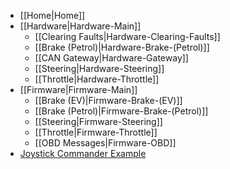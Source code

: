 * [[Home|Home]]
* [[Hardware|Hardware-Main]]
    * [[Clearing Faults|Hardware-Clearing-Faults]]
    * [[Brake (Petrol)|Hardware-Brake-(Petrol)]]
    * [[CAN Gateway|Hardware-Gateway]]
    * [[Steering|Hardware-Steering]]
    * [[Throttle|Hardware-Throttle]]
* [[Firmware|Firmware-Main]]
    * [[Brake (EV)|Firmware-Brake-(EV)]]
    * [[Brake (Petrol)|Firmware-Brake-(Petrol)]]
    * [[Steering|Firmware-Steering]]
    * [[Throttle|Firmware-Throttle]]
    * [[OBD Messages|Firmware-OBD]]
* [Joystick Commander Example](https://github.com/PolySync/oscc-joystick-commander)
